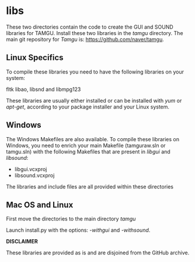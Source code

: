 # libs

These two directories contain the code to create the GUI and SOUND libraries for TAMGU. Install these two libraries in the *tamgu* directory.
The main git repository for *Tamgu* is: https://github.com/naver/tamgu.

## Linux Specifics

To compile these libraries you need to have the following libraries on your system:

fltk
libao, libsnd and libmpg123

These libraries are usually either installed or can be installed with *yum* or *apt-get*, according to your package installer and your Linux system.

## Windows

The Windows Makefiles are also available. To compile these libraries on Windows, you need to enrich your main Makefile (tamguraw.sln or tamgu.sln) with the following Makefiles that are present in *libgui* and *libsound*:

* libgui.vcxproj
* libsound.vcxproj

The libraries and include files are all provided within these directories

## Mac OS and Linux

First move the directories to the main directory *tamgu*

Launch install.py with the options: *-withgui* and *-withsound*.


**DISCLAIMER**

These libraries are provided as is and are disjoined from the GitHub archive. 
